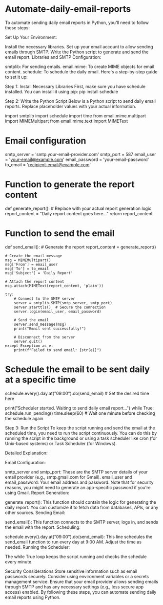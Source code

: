 # Automate-daily-email-reports
To automate sending daily email reports in Python, you'll need to follow these steps:

Set Up Your Environment:

Install the necessary libraries.
Set up your email account to allow sending emails through SMTP.
Write the Python script to generate and send the email report.
Libraries and SMTP Configuration:

smtplib: For sending emails.
email.mime: To create MIME objects for email content.
schedule: To schedule the daily email.
Here's a step-by-step guide to set it up:

Step 1: Install Necessary Libraries
First, make sure you have schedule installed. You can install it using pip:
pip install schedule

Step 2: Write the Python Script
Below is a Python script to send daily email reports. Replace placeholder values with your actual information.

import smtplib
import schedule
import time
from email.mime.multipart import MIMEMultipart
from email.mime.text import MIMEText

# Email configuration
smtp_server = 'smtp.your-email-provider.com'
smtp_port = 587
email_user = 'your-email@example.com'
email_password = 'your-email-password'
to_email = 'recipient-email@example.com'

# Function to generate the report content
def generate_report():
    # Replace with your actual report generation logic
    report_content = "Daily report content goes here..."
    return report_content

# Function to send the email
def send_email():
    # Generate the report
    report_content = generate_report()

    # Create the email message
    msg = MIMEMultipart()
    msg['From'] = email_user
    msg['To'] = to_email
    msg['Subject'] = 'Daily Report'

    # Attach the report content
    msg.attach(MIMEText(report_content, 'plain'))

    try:
        # Connect to the SMTP server
        server = smtplib.SMTP(smtp_server, smtp_port)
        server.starttls()  # Secure the connection
        server.login(email_user, email_password)

        # Send the email
        server.send_message(msg)
        print("Email sent successfully!")

        # Disconnect from the server
        server.quit()
    except Exception as e:
        print(f"Failed to send email: {str(e)}")

# Schedule the email to be sent daily at a specific time
schedule.every().day.at("09:00").do(send_email)  # Set the desired time here

print("Scheduler started. Waiting to send daily email report...")
while True:
    schedule.run_pending()
    time.sleep(60)  # Wait one minute before checking the schedule again
    
Step 3: Run the Script
To keep the script running and send the email at the scheduled time, you need to run the script continuously. You can do this by running the script in the background or using a task scheduler like cron (for Unix-based systems) or Task Scheduler (for Windows).

Detailed Explanation:
 
 Email Configuration:

smtp_server and smtp_port: These are the SMTP server details of your email provider (e.g., smtp.gmail.com for Gmail).
email_user and email_password: Your email address and password. Note that for security reasons, you might need to generate an app-specific password if you're using Gmail.
Report Generation:

generate_report(): This function should contain the logic for generating the daily report. You can customize it to fetch data from databases, APIs, or any other sources.
Sending Email:

send_email(): This function connects to the SMTP server, logs in, and sends the email with the report.
Scheduling:

schedule.every().day.at("09:00").do(send_email): This line schedules the send_email function to run every day at 9:00 AM. Adjust the time as needed.
Running the Scheduler:

The while True loop keeps the script running and checks the schedule every minute.

Security Considerations
Store sensitive information such as email passwords securely. Consider using environment variables or a secrets management service.
Ensure that your email provider allows sending emails through SMTP and has any necessary settings (e.g., less secure app access) enabled.
By following these steps, you can automate sending daily email reports using Python.







